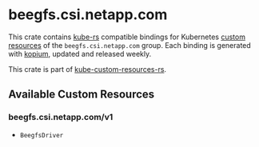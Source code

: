 <!--
SPDX-FileCopyrightText: The kube-custom-resources-rs Authors
SPDX-License-Identifier: 0BSD
 -->

# beegfs.csi.netapp.com

This crate contains [kube-rs](https://kube.rs/) compatible bindings for Kubernetes [custom resources](https://kubernetes.io/docs/tasks/extend-kubernetes/custom-resources/custom-resource-definitions/) of the `beegfs.csi.netapp.com` group. Each binding is generated with [kopium](https://github.com/kube-rs/kopium), updated and released weekly.

This crate is part of [kube-custom-resources-rs](https://github.com/metio/kube-custom-resources-rs).

## Available Custom Resources

### beegfs.csi.netapp.com/v1
- `BeegfsDriver`
